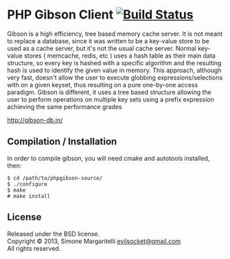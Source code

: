 PHP Gibson Client [![Build Status](https://secure.travis-ci.org/evilsocket/phpgibson.png)](http://travis-ci.org/evilsocket/phpgibson)
===

Gibson is a high efficiency, tree based memory cache server. It is not meant to replace a database, since it was written to be a key-value store to be used as a cache server, but it's not the usual cache server.
Normal key-value stores ( memcache, redis, etc ) uses a hash table as their main data structure, so every key is hashed with a specific algorithm and the resulting hash is used to identify the given value in memory. This approach, although very fast, doesn't allow the user to execute globbing expressions/selections with on a given keyset, thus resulting on a pure one-by-one access paradigm.
Gibson is different, it uses a tree based structure allowing the user to perform operations on multiple key sets using a prefix expression achieving the same performance grades

<http://gibson-db.in/>  

Compilation / Installation
---
In order to compile gibson, you will need cmake and autotools installed, then:

    $ cd /path/to/phpgibson-source/
    $ ./configure
    $ make
    # make install

License
---

Released under the BSD license.  
Copyright &copy; 2013, Simone Margaritelli <evilsocket@gmail.com>  
All rights reserved.
